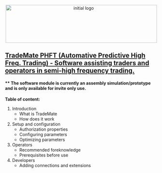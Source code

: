 <p align="center">
    <img src="https://skyinformatics.biz/images/TradeMateLogo.png" width="500" height="125" alt="initial logo"/>
</p>

## <u>TradeMate PHFT **(Automative Predictive High Freq. Trading)** - Software assisting traders and operators in semi-high frequency trading.</u> 
#### ** The software module is currently an assembly simulation/prototype and is only available for invite only use.

**Table of content:**
1. Introduction
    * What is TradeMate
    * How does it work
2. Setup and configuration
    * Authorization properties
    * Configuring parameters
    * Optimizing parameters
3. Operators
    * Recommended foreknowledge
    * Prerequisites before use
4. Developers
    * Adding connections and extensions
